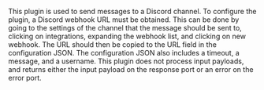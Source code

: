 This plugin is used to send messages to a Discord channel. To configure the plugin, a Discord webhook URL must be obtained. This can be done by going to the settings of the channel that the message should be sent to, clicking on integrations, expanding the webhook list, and clicking on new webhook. The URL should then be copied to the URL field in the configuration JSON. The configuration JSON also includes a timeout, a message, and a username. This plugin does not process input payloads, and returns either the input payload on the response port or an error on the error port.

